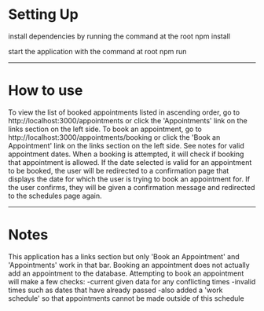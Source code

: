 # Setting Up
install dependencies by running the command at the root
npm install

start the application with the command at root
npm run

---

# How to use
To view the list of booked appointments listed in ascending order, go to http://localhost:3000/appointments or click the 'Appointments' link on the links section on the left side. 
To book an appointment, go to http://localhost:3000/appointments/booking or click the 'Book an Appointment' link on the links section on the left side.
See notes for valid appointment dates. When a booking is attempted, it will check if booking that appointment is allowed. If the date selected is valid for an appointment to be booked, the user will be redirected to a confirmation page that displays the date for which the user is trying to book an appointment for. If the user confirms, they will be given a confirmation message and redirected to the schedules page again. 

---
# Notes
This application has a links section but only 'Book an Appointment' and 'Appointments' work in that bar. 
Booking an appointment does not actually add an appointment to the database.
Attempting to book an appointment will make a few checks: 
-current given data for any conflicting times
-invalid times such as dates that have already passed
-also added a 'work schedule' so that appointments cannot be made outside of this schedule